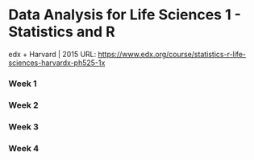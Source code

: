 # Data Analysis for Life Sciences 1 - Statistics and R


edx + Harvard | 2015
URL: https://www.edx.org/course/statistics-r-life-sciences-harvardx-ph525-1x

### Week 1

### Week 2

### Week 3

### Week 4
